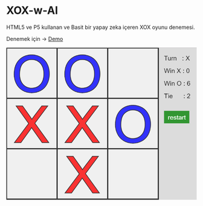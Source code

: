 # XOX-w-AI
HTML5 ve P5 kullanan ve Basit bir yapay zeka içeren XOX oyunu denemesi. 

Denemek için -> [Demo](http://cevherkarakoc.github.io/XOX-w-AI)

![alt text](./xox-ss.png " A screenshot " )
